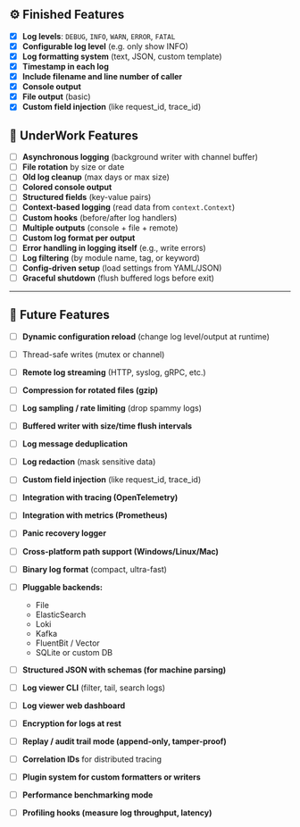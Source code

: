 ## ⚙️ **Finished Features**

* [X] **Log levels**: `DEBUG`, `INFO`, `WARN`, `ERROR`, `FATAL`
* [X] **Configurable log level** (e.g. only show INFO)
* [X] **Log formatting system** (text, JSON, custom template)
* [X] **Timestamp in each log**
* [X] **Include filename and line number of caller**
* [X] **Console output**
* [X] **File output** (basic)
* [X] **Custom field injection** (like request_id, trace_id)

## 🧱 **UnderWork Features**

* [ ] **Asynchronous logging** (background writer with channel buffer)
* [ ] **File rotation** by size or date
* [ ] **Old log cleanup** (max days or max size)
* [ ] **Colored console output**
* [ ] **Structured fields** (key-value pairs)
* [ ] **Context-based logging** (read data from `context.Context`)
* [ ] **Custom hooks** (before/after log handlers)
* [ ] **Multiple outputs** (console + file + remote)
* [ ] **Custom log format per output**
* [ ] **Error handling in logging itself** (e.g., write errors)
* [ ] **Log filtering** (by module name, tag, or keyword)
* [ ] **Config-driven setup** (load settings from YAML/JSON)
* [ ] **Graceful shutdown** (flush buffered logs before exit)

---

## 🚀 **Future Features**

* [ ] **Dynamic configuration reload** (change log level/output at runtime)
* [ ] Thread-safe writes (mutex or channel)
* [ ] **Remote log streaming** (HTTP, syslog, gRPC, etc.)
* [ ] **Compression for rotated files (gzip)**
* [ ] **Log sampling / rate limiting** (drop spammy logs)
* [ ] **Buffered writer with size/time flush intervals**
* [ ] **Log message deduplication**
* [ ] **Log redaction** (mask sensitive data)
* [ ] **Custom field injection** (like request_id, trace_id)
* [ ] **Integration with tracing (OpenTelemetry)**
* [ ] **Integration with metrics (Prometheus)**
* [ ] **Panic recovery logger**
* [ ] **Cross-platform path support (Windows/Linux/Mac)**
* [ ] **Binary log format** (compact, ultra-fast)
* [ ] **Pluggable backends:**

  * File
  * ElasticSearch
  * Loki
  * Kafka
  * FluentBit / Vector
  * SQLite or custom DB
* [ ] **Structured JSON with schemas (for machine parsing)**
* [ ] **Log viewer CLI** (filter, tail, search logs)
* [ ] **Log viewer web dashboard**
* [ ] **Encryption for logs at rest**
* [ ] **Replay / audit trail mode (append-only, tamper-proof)**
* [ ] **Correlation IDs** for distributed tracing
* [ ] **Plugin system for custom formatters or writers**
* [ ] **Performance benchmarking mode**
* [ ] **Profiling hooks (measure log throughput, latency)**
